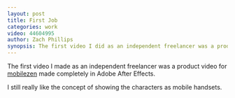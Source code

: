 ```yaml
---
layout: post
title: First Job
categories: work
video: 44604995
author: Zach Phillips
synopsis: The first video I did as an independent freelancer was a product video for mobilezen, made completely in Adobe After Effects.
---
```


The first video I made as an independent freelancer was a product video for [mobilezen](http://mobilezen.com) made completely in Adobe After Effects.

I still really like the concept of showing the characters as mobile handsets.